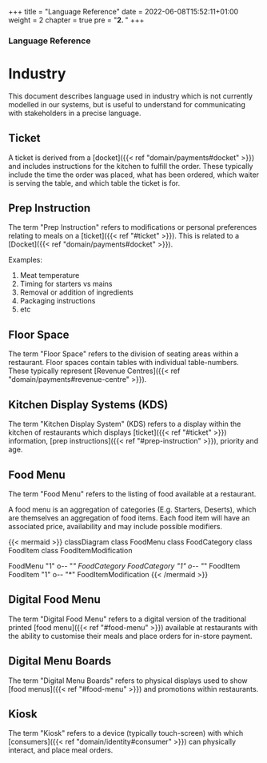+++
title = "Language Reference"
date = 2022-06-08T15:52:11+01:00
weight = 2
chapter = true
pre = "<b>2. </b>"
+++

### Language Reference

# Industry

This document describes language used in industry which is not currently modelled in our systems, but is useful to 
understand for communicating with stakeholders in a precise language.

## Ticket

A ticket is derived from a [docket]({{< ref "domain/payments#docket" >}}) and includes instructions for the kitchen to 
fulfill the order. These typically include the time the order was placed, what has been ordered, which waiter is serving
the table, and which table the ticket is for.

## Prep Instruction

The term "Prep Instruction" refers to modifications or personal preferences relating to meals on a
[ticket]({{< ref "#ticket" >}}). This is related to a [Docket]({{< ref "domain/payments#docket" >}}).

Examples:
1. Meat temperature
2. Timing for starters vs mains
3. Removal or addition of ingredients
4. Packaging instructions
5. etc

## Floor Space

The term "Floor Space" refers to the division of seating areas within a restaurant. Floor spaces contain tables with
individual table-numbers. These typically represent [Revenue Centres]({{< ref "domain/payments#revenue-centre" >}}).

## Kitchen Display Systems (KDS)

The term "Kitchen Display System" (KDS) refers to a display within the kitchen of restaurants which displays
[ticket]({{< ref "#ticket" >}}) information, 
[prep instructions]({{< ref "#prep-instruction" >}}), priority and age.

## Food Menu

The term "Food Menu" refers to the listing of food available at a restaurant.

A food menu is an aggregation of categories (E.g. Starters, Deserts), which are themselves an aggregation of food items.
Each food item will have an associated price, availability and may include possible modifiers.

{{< mermaid >}}
classDiagram
class FoodMenu
class FoodCategory
class FoodItem
class FoodItemModification

FoodMenu "1" o-- "*" FoodCategory
FoodCategory "1" o-- "*" FoodItem
FoodItem "1" o-- "*" FoodItemModification
{{< /mermaid >}}

## Digital Food Menu

The term "Digital Food Menu" refers to a digital version of the traditional printed
[food menu]({{< ref "#food-menu" >}}) available at restaurants with the ability to customise their meals and place
orders for in-store payment.

## Digital Menu Boards

The term "Digital Menu Boards" refers to physical displays used to show [food menus]({{< ref "#food-menu" >}})
and promotions within restaurants.

 ## Kiosk

The term "Kiosk" refers to a device (typically touch-screen) with which 
[consumers]({{< ref "domain/identity#consumer" >}}) can physically interact, and place meal orders.
